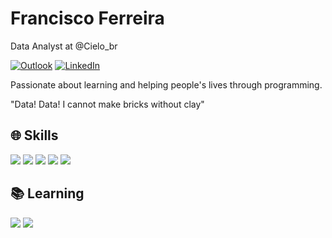 # Francisco Ferreira

Data Analyst at @Cielo_br

[![Outlook](https://img.shields.io/badge/Microsoft_Outlook-0078D4?style=for-the-badge&logo=microsoft-outlook&logoColor=white)](mailto:franciscogabriel_07@outlook.com) [![LinkedIn](https://img.shields.io/badge/LinkedIn-0077B5?style=for-the-badge&logo=linkedin&logoColor=white)](https://www.linkedin.com/in/francisco-ferreira-4361b9177/)

Passionate about learning and helping people's lives through programming. 

"Data! Data! I cannot make bricks without clay"

## 🌐 Skills
<img src="https://img.shields.io/badge/Python-14354C?style=for-the-badge&logo=python&logoColor=white"/> <img src="https://img.shields.io/badge/AWS-FF9900?style=for-the-badge&logo=amazonwebservices&logoColor=white"/> <img src="https://img.shields.io/badge/SQL-31A8FF?style=for-the-badge&logo=adminer&logoColor=white"/> <img src="https://img.shields.io/badge/Power_Apps-742774?style=for-the-badge&logo=Power-apps&logoColor=white"/> <img src="https://img.shields.io/badge/Power_BI-F2C811?style=for-the-badge&logo=Power-bi&logoColor=white"/> 

## 📚 Learning
<img src="https://img.shields.io/badge/Postgraduate%20Degree%20Data%20Science-%20-96f"/> <img src="https://img.shields.io/badge/Machine%20Learning-%20-blue"/> 
